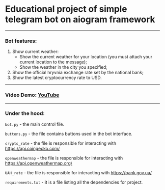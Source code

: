 # Educational project of simple telegram bot on aiogram framework

---
### Bot features:
1. Show current weather:
   * Show the current weather for your location (you must attach your current location to the message);
   * Show the weather in the city you specified;
2. Show the official hryvnia exchange rate set by the national bank;
3. Show the latest cryptocurrency rate to USD.

---
### Video Demo: [YouTube](http://example.com/)

---
### Under the hood:
`bot.py` - the main control file.

`buttons.py` - the file contains buttons used in the bot interface.

`crypto_rate` - the file is responsible for interacting with https://api.coingecko.com/

`openweathermap` - the file is responsible for interacting with https://api.openweathermap.org/

`UAH_rate` - the file is responsible for interacting with https://bank.gov.ua/

`requirements.txt` - it is a file listing all the dependencies for project.
